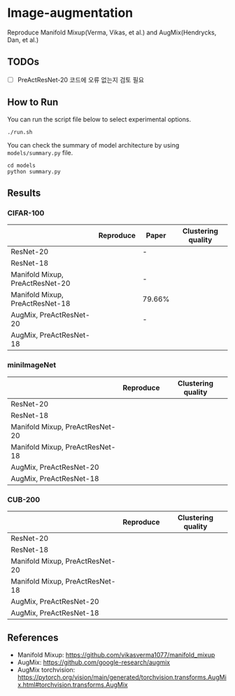 # Image-augmentation
Reproduce Manifold Mixup(Verma, Vikas, et al.) and AugMix(Hendrycks, Dan, et al.)

## TODOs

- [ ] PreActResNet-20 코드에 오류 없는지 검토 필요

## How to Run

You can run the script file below to select experimental options.

```shell
./run.sh
```

You can check the summary of model architecture by using `models/summary.py` file.

```shell
cd models
python summary.py
```

## Results

### CIFAR-100

|                                 | Reproduce | Paper  | Clustering quality |
| ------------------------------- | --------- | ------ | ------------------ |
| ResNet-20                       |           | -      |                    |
| ResNet-18                       |           |        |                    |
| Manifold Mixup, PreActResNet-20 |           | -      |                    |
| Manifold Mixup, PreActResNet-18 |           | 79.66% |                    |
| AugMix, PreActResNet-20         |           | -      |                    |
| AugMix, PreActResNet-18         |           |        |                    |

### miniImageNet

|                                 | Reproduce | Clustering quality |
| ------------------------------- | --------- | ------------------ |
| ResNet-20                       |           |                    |
| ResNet-18                       |           |                    |
| Manifold Mixup, PreActResNet-20 |           |                    |
| Manifold Mixup, PreActResNet-18 |           |                    |
| AugMix, PreActResNet-20         |           |                    |
| AugMix, PreActResNet-18         |           |                    |

### CUB-200

|                                 | Reproduce | Clustering quality |
| ------------------------------- | --------- | ------------------ |
| ResNet-20                       |           |                    |
| ResNet-18                       |           |                    |
| Manifold Mixup, PreActResNet-20 |           |                    |
| Manifold Mixup, PreActResNet-18 |           |                    |
| AugMix, PreActResNet-20         |           |                    |
| AugMix, PreActResNet-18         |           |                    |

## References

- Manifold Mixup: https://github.com/vikasverma1077/manifold_mixup
- AugMix: https://github.com/google-research/augmix
- AugMix torchvision: https://pytorch.org/vision/main/generated/torchvision.transforms.AugMix.html#torchvision.transforms.AugMix
